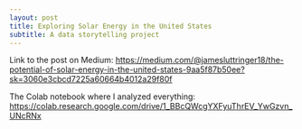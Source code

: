```yaml
---
layout: post
title: Exploring Solar Energy in the United States
subtitle: A data storytelling project
---
```

Link to the post on Medium: https://medium.com/@jamesluttringer18/the-potential-of-solar-energy-in-the-united-states-9aa5f87b50ee?sk=3060e3cbcd7225a60664b4012a29f80f 

The Colab notebook where I analyzed everything: https://colab.research.google.com/drive/1_BBcQWcgYXFyuThrEV_YwGzvn_UNcRNx
